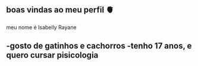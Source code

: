 ## boas vindas ao meu perfil 🫀

meu nome é Isabelly Rayane

-gosto de gatinhos e cachorros 
-tenho 17 anos, e quero cursar pisicologia 
-
